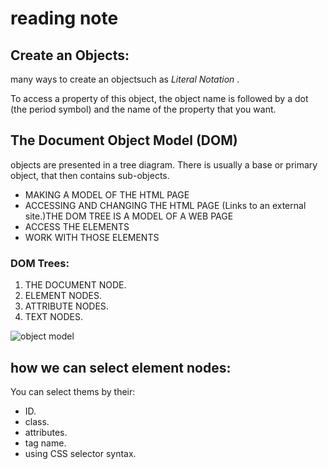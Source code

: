 
# reading note

## Create an Objects:
many ways to create an objectsuch as *Literal Notation*  .

To access a property of this object, the object name is followed by a dot (the period symbol) and the name of the property that you want.

## The Document Object Model (DOM)
 objects are presented in a tree diagram. There is usually a base or primary object, that then contains sub-objects.

* MAKING A MODEL OF THE HTML PAGE
* ACCESSING AND CHANGING THE HTML PAGE
 (Links to an external site.)THE DOM TREE IS A MODEL OF A WEB PAGE
* ACCESS THE ELEMENTS
* WORK WITH THOSE ELEMENTS


### DOM Trees:

1. THE DOCUMENT NODE.
2. ELEMENT NODES.
3. ATTRIBUTE NODES.
4. TEXT NODES.

![object model](https://mobile.htmlgoodies.com/imagesvr_ce/8103/JSModels_Fig01_dom.JPG)


## how we can select element nodes: 
You can select thems by their:
- ID.
- class.
- attributes.
- tag name.
- using CSS selector syntax.